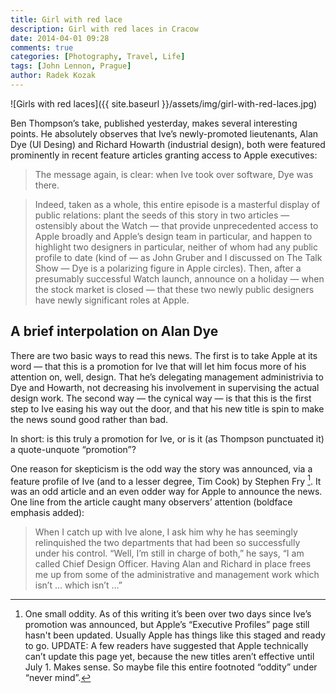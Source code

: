 ```yaml
---
title: Girl with red lace 
description: Girl with red laces in Cracow
date: 2014-04-01 09:28
comments: true
categories: [Photography, Travel, Life]
tags: [John Lennon, Prague]
author: Radek Kozak
---
```


![Girls with red laces]({{ site.baseurl }}/assets/img/girl-with-red-laces.jpg)
 
Ben Thompson’s take, published yesterday, makes several interesting points. 
He absolutely observes that Ive’s newly-promoted lieutenants, 
Alan Dye (UI Desing) and Richard Howarth (industrial design), 
both were featured prominently in recent feature articles granting access to 
Apple executives:

> The message again, is clear: when Ive took over software, Dye was there.
  
> Indeed, taken as a whole, this entire episode is a masterful display of 
  public relations: plant the seeds of this story in two articles — 
  ostensibly about the Watch — that provide unprecedented access to Apple 
  broadly and Apple’s design team in particular, and happen to highlight two 
  designers in particular, neither of whom had any public profile to date 
  (kind of — as John Gruber and I discussed on The Talk Show — Dye is a 
  polarizing figure in Apple circles). Then, after a presumably successful 
  Watch launch, announce on a holiday — when the stock market is closed — 
  that these two newly public designers have newly significant roles at Apple.
           
## A brief interpolation on Alan Dye

There are two basic ways to read<!--more--> this news. The first is to take Apple at its
word — that this is a promotion for Ive that will let him focus more of his 
attention on, well, design. That he’s delegating management administrivia to 
Dye and Howarth, not decreasing his involvement in supervising the actual
design work. The second way — the cynical way — is that this is the first 
step to Ive easing his way out the door, and that his new title is spin to 
make the news sound good rather than bad.

In short: is this truly a promotion for Ive, or is it (as Thompson punctuated
it) a quote-unquote “promotion”?

One reason for skepticism is the odd way the story was announced, 
via a feature profile of Ive (and to a lesser degree, 
Tim Cook) by Stephen Fry [^1]. It was an odd article and an even odder way for 
Apple to announce the news. One line from the article caught many observers’ 
attention (boldface emphasis added):

> When I catch up with Ive alone, I ask him why he has seemingly relinquished 
  the two departments that had been so successfully under his control. “Well, 
  I’m still in charge of both,” he says, “I am called Chief Design Officer. 
  Having Alan and Richard in place frees me up from some of the administrative 
  and management work which isn’t … which isn’t …”
  
[^1]: One small oddity. As of this writing it’s been over two days since 
Ive’s promotion was announced, but Apple’s “Executive Profiles” page still 
hasn't been updated. Usually Apple has things like this staged and ready to 
go. UPDATE: A few readers have suggested that Apple technically can’t update 
this page yet, because the new titles aren’t effective until July 1. Makes 
sense. So maybe file this entire footnoted “oddity” under “never mind”.  
